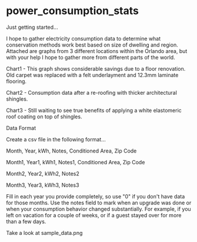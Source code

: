 power_consumption_stats
=======================

Just getting started...

I hope to gather electricity consumption data to determine what conservation methods work best based on size of dwelling and region. Attached are graphs from 3 different locations within the Orlando area, but with your help I hope to gather more from different parts of the world.

Chart1 - This graph shows considerable savings due to a floor renovation. Old carpet was replaced with a felt underlayment and 12.3mm laminate flooring.

Chart2 - Consumption data after a re-roofing with thicker architectural shingles.

Chart3 - Still waiting to see true benefits of applying a white elastomeric roof coating on top of shingles.

Data Format

Create a csv file in the following format...

Month, Year, kWh, Notes, Conditioned Area, Zip Code

Month1, Year1, kWh1, Notes1, Conditioned Area, Zip Code 

Month2, Year2, kWh2, Notes2

Month3, Year3, kWh3, Notes3

Fill in each year you provide completely, so use "0" if you don't have data for those months. Use the notes field to mark when an upgrade was done or when your consumption behavior changed substantially. For example, if you left on vacation for a couple of weeks, or if a guest stayed over for more than a few days. 

Take a look at sample_data.png